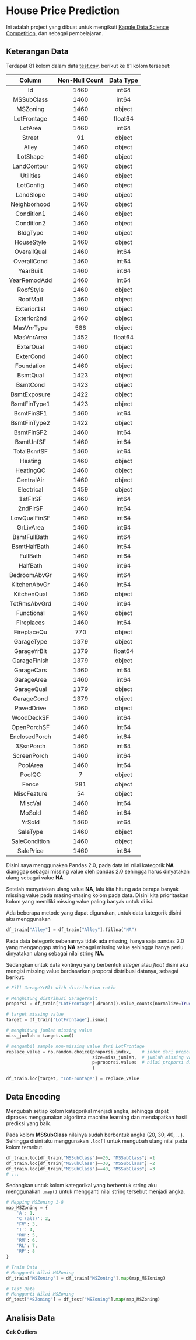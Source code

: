 # **House Price Prediction**

Ini adalah project yang dibuat untuk mengikuti [Kaggle Data Science Competition](https://www.kaggle.com/competitions/house-prices-advanced-regression-techniques), dan sebagai pembelajaran.

## **Keterangan Data**
Terdapat 81 kolom dalam data [test.csv](https://github.com/mwahid60/house_price_prediction/blob/main/train.csv), berikut ke 81 kolom tersebut:

| Column | Non-Null Count | Data Type |
| :----: | :----: | :----: |
|Id            | 1460 | int64   |
|MSSubClass    | 1460 | int64   |
|MSZoning      | 1460 | object  |
|LotFrontage   | 1460 | float64 |
|LotArea       | 1460 | int64   |
|Street        | 91   | object  |
|Alley         | 1460 | object  |
|LotShape      | 1460 | object  |
|LandContour   | 1460 | object  |
|Utilities     | 1460 | object  |
|LotConfig     | 1460 | object  |
|LandSlope     | 1460 | object  |
|Neighborhood  | 1460 | object  |
|Condition1    | 1460 | object  |
|Condition2    | 1460 | object  |
|BldgType      | 1460 | object  |
|HouseStyle    | 1460 | object  |
|OverallQual   | 1460 | int64   |
|OverallCond   | 1460 | int64   |
|YearBuilt     | 1460 | int64   |
|YearRemodAdd  | 1460 | int64   |
|RoofStyle     | 1460 | object  |
|RoofMatl      | 1460 | object  |
|Exterior1st   | 1460 | object  |
|Exterior2nd   | 1460 | object  |
|MasVnrType    | 588  | object  |
|MasVnrArea    | 1452 | float64 |
|ExterQual     | 1460 | object  |
|ExterCond     | 1460 | object  |
|Foundation    | 1460 | object  |
|BsmtQual      | 1423 | object  |
|BsmtCond      | 1423 | object  |
|BsmtExposure  | 1422 | object  |
|BsmtFinType1  | 1423 | object  |
|BsmtFinSF1    | 1460 | int64   |
|BsmtFinType2  | 1422 | object  |
|BsmtFinSF2    | 1460 | int64   |
|BsmtUnfSF     | 1460 | int64   |
|TotalBsmtSF   | 1460 | int64   |
|Heating       | 1460 | object  |
|HeatingQC     | 1460 | object  |
|CentralAir    | 1460 | object  |
|Electrical    | 1459 | object  |
|1stFlrSF      | 1460 | int64   |
|2ndFlrSF      | 1460 | int64   |
|LowQualFinSF  | 1460 | int64   |
|GrLivArea     | 1460 | int64   |
|BsmtFullBath  | 1460 | int64   |
|BsmtHalfBath  | 1460 | int64   |
|FullBath      | 1460 | int64   |
|HalfBath      | 1460 | int64   |
|BedroomAbvGr  | 1460 | int64   |
|KitchenAbvGr  | 1460 | int64   |
|KitchenQual   | 1460 | object  |
|TotRmsAbvGrd  | 1460 | int64   |
|Functional    | 1460 | object  |
|Fireplaces    | 1460 | int64   |
|FireplaceQu   | 770  | object  |
|GarageType    | 1379 | object  |
|GarageYrBlt   | 1379 | float64 |
|GarageFinish  | 1379 | object  |
|GarageCars    | 1460 | int64   |
|GarageArea    | 1460 | int64   |
|GarageQual    | 1379 | object  |
|GarageCond    | 1379 | object  |
|PavedDrive    | 1460 | object  |
|WoodDeckSF    | 1460 | int64   |
|OpenPorchSF   | 1460 | int64   |
|EnclosedPorch | 1460 | int64   |
|3SsnPorch     | 1460 | int64   |
|ScreenPorch   | 1460 | int64   |
|PoolArea      | 1460 | int64   |
|PoolQC        | 7    | object  |
|Fence         | 281  | object  |
|MiscFeature   | 54   | object  |
|MiscVal       | 1460 | int64   |
|MoSold        | 1460 | int64   |
|YrSold        | 1460 | int64   |
|SaleType      | 1460 | object  |
|SaleCondition | 1460 | object  |
|SalePrice     | 1460 | int64   |

Disini saya menggunakan Pandas 2.0, pada data ini nilai kategorik **NA** dianggap sebagai missing value oleh pandas 2.0 sehingga harus dinyatakan ulang sebagai value **NA**.

Setelah menyatakan ulang value **NA**, lalu kita hitung ada berapa banyak missing value pada masing-masing kolom pada data. Disini kita prioritaskan kolom yang memiliki missing value paling banyak untuk di isi.

Ada beberapa metode yang dapat digunakan, untuk data kategorik disini aku menggunakan

``` Python
df_train["Alley"] = df_train["Alley"].fillna("NA")
```

Pada data ketegorik sebenarnya tidak ada missing, hanya saja pandas 2.0 yang menganggap string **NA** sebagai missing value sehingga hanya perlu dinyatakan ulang sebagai nilai string **NA**.

Sedangkan untuk data kontinyu yang berbentuk *integer* atau *float* disini aku mengisi missing value berdasarkan proporsi distribusi datanya, sebagai berikut:

``` Python
# Fill GarageYrBlt with distribution ratio

# Menghitung distribusi GarageYrBlt
proporsi = df_train["LotFrontage"].dropna().value_counts(normalize=True)

# target missing value
target = df_train["LotFrontage"].isna()

# menghitung jumlah missing value
miss_jumlah = target.sum()

# mengambil sample non-missing value dari LotFrontage
replace_value = np.random.choice(proporsi.index,    # index dari proporsi
                                 size=miss_jumlah,  # jumlah missing value
                                 p=proporsi.values  # nilai proporsi distribusi
                                 )

df_train.loc[target, "LotFrontage"] = replace_value
```

## **Data Encoding**
Mengubah setiap kolom kategorikal menjadi angka, sehingga dapat diproses menggunakan algoritma machine learning dan mendapatkan hasil prediksi yang baik.

Pada kolom **MSSubClass** nilainya sudah berbentuk angka (20, 30, 40, ...). Sehingga disini aku menggunakan `.loc[]` untuk mengubah ulang nilai pada kolom tersebut.

``` Python
df_train.loc[df_train["MSSubClass"]==20, "MSSubClass"] =1
df_train.loc[df_train["MSSubClass"]==30, "MSSubClass"] =2
df_train.loc[df_train["MSSubClass"]==40, "MSSubClass"] =3
# ...
```

Sedangkan untuk kolom kategorikal yang berbentuk string aku menggunakan `.map()` untuk mengganti nilai string tersebut menjadi angka.

``` Python
# Mapping MSZoning 1-8 
map_MSZoning = {
    'A': 1,
    'C (all)': 2,
    'FV': 3,
    'I': 4,
    'RH': 5,
    'RM': 6,
    'RL': 7,
    'RP': 8
}

# Train Data
# Mengganti Nilai MSZoning
df_train["MSZoning"] = df_train["MSZoning"].map(map_MSZoning)

# Test Data
# Mengganti Nilai MSZoning
df_test["MSZoning"] = df_test["MSZoning"].map(map_MSZoning)
```

## **Analisis Data**

**Cek Outliers**


